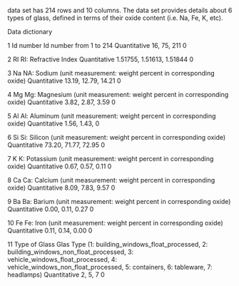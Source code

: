 data set has 214 rows and 10 columns.
The data set provides details about 6 types of glass, defined in terms of their oxide content (i.e. Na, Fe, K, etc).

Data dictionary


1
Id number
Id number from 1 to 214
Quantitative
16, 75, 211
0


2
RI
RI: Refractive Index
Quantitative
1.51755, 1.51613, 1.51844
0


3
Na
NA: Sodium (unit measurement: weight percent in corresponding oxide)
Quantitative
13.19, 12.79, 14.21
0


4
Mg
Mg: Magnesium (unit measurement: weight percent in corresponding oxide)
Quantitative
3.82, 2.87, 3.59
0


5
Al
Al: Aluminum (unit measurement: weight percent in corresponding oxide)
Quantitative
1.56, 1.43,
0


6
Si
Si: Silicon (unit measurement: weight percent in corresponding oxide)
Quantitative
73.20, 71.77, 72.95
0


7
K
K: Potassium (unit measurement: weight percent in corresponding oxide)
Quantitative
0.67, 0.57, 0.11
0


8
Ca
Ca: Calcium (unit measurement: weight percent in corresponding oxide)
Quantitative
8.09, 7.83, 9.57
0


9
Ba
Ba: Barium (unit measurement: weight percent in corresponding oxide)
Quantitative
0.00, 0.11, 0.27
0


10
Fe
Fe: Iron (unit measurement: weight percent in corresponding oxide)
Quantitative
0.11, 0.14, 0.00
0


11
Type of Glass
Glas Type (1:   building_windows_float_processed, 2: building_windows_non_float_processed, 3:   vehicle_windows_float_processed, 4: vehicle_windows_non_float_processed, 5:   containers, 6: tableware, 7: headlamps)
Quantitative
2, 5, 7
0